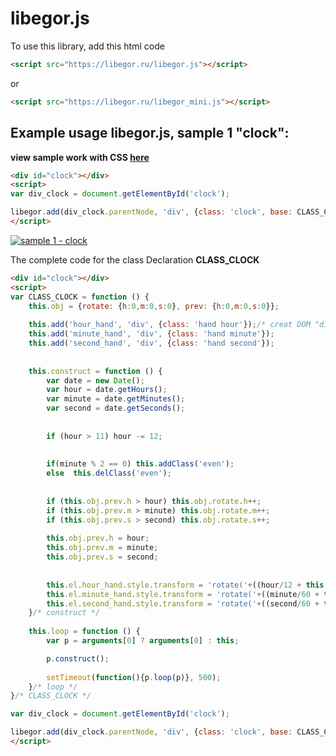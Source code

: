 # libegor.js
To use this library, add this html code
``` html
<script src="https://libegor.ru/libegor.js"></script>
```
or
``` html
<script src="https://libegor.ru/libegor_mini.js"></script>
```
## Example usage libegor.js, sample 1 "clock":
**view sample work with CSS [here](https://libegor.ru/js/example-1)**
``` html
<div id="clock"></div>
<script>
var div_clock = document.getElementById('clock');

libegor.add(div_clock.parentNode, 'div', {class: 'clock', base: CLASS_CLOCK, replace: div_clock}).loop();
</script>
```
[![sample 1 - clock](https://libegor.ru/data/066940362cf03419337237c02aa88319.png "sample 1 - clock")](https://libegor.ru/js/example-1)

The complete code for the class Declaration **CLASS_CLOCK**

``` html
<div id="clock"></div>
<script>
var CLASS_CLOCK = function () {
	this.obj = {rotate: {h:0,m:0,s:0}, prev: {h:0,m:0,s:0}};
	
	this.add('hour_hand', 'div', {class: 'hand hour'});/* creat DOM "div" element */
	this.add('minute_hand', 'div', {class: 'hand minute'});
	this.add('second_hand', 'div', {class: 'hand second'});
	
	
	this.construct = function () {
		var date = new Date();
		var hour = date.getHours();
		var minute = date.getMinutes();
		var second = date.getSeconds();
		
		
		if (hour > 11) hour -= 12;
		
		
		if(minute % 2 == 0) this.addClass('even');
		else  this.delClass('even');
	
		
		if (this.obj.prev.h > hour) this.obj.rotate.h++;
		if (this.obj.prev.m > minute) this.obj.rotate.m++;
		if (this.obj.prev.s > second) this.obj.rotate.s++;
		
		this.obj.prev.h = hour;
		this.obj.prev.m = minute;
		this.obj.prev.s = second;
		
		
		this.el.hour_hand.style.transform = 'rotate('+((hour/12 + this.obj.rotate.h)*360)+'deg)';
		this.el.minute_hand.style.transform = 'rotate('+((minute/60 + this.obj.rotate.m)*360)+'deg)';
		this.el.second_hand.style.transform = 'rotate('+((second/60 + this.obj.rotate.s)*360)+'deg)';
	}/* construct */
	
	this.loop = function () {
		var p = arguments[0] ? arguments[0] : this;

		p.construct();
		
		setTimeout(function(){p.loop(p)}, 500); 
	}/* loop */
}/* CLASS_CLOCK */

var div_clock = document.getElementById('clock');

libegor.add(div_clock.parentNode, 'div', {class: 'clock', base: CLASS_CLOCK, replace: div_clock}).loop();
</script>
```
